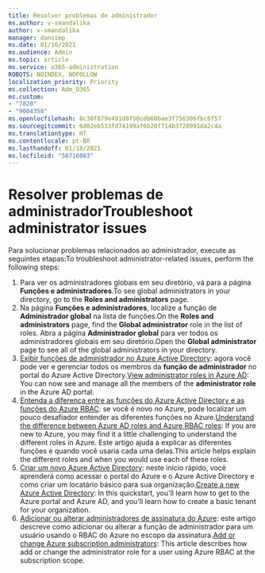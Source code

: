 ```yaml
---
title: Resolver problemas de administrador
ms.author: v-smandalika
author: v-smandalika
manager: dansimp
ms.date: 01/16/2021
ms.audience: Admin
ms.topic: article
ms.service: o365-administration
ROBOTS: NOINDEX, NOFOLLOW
localization_priority: Priority
ms.collection: Adm_O365
ms.custom:
- "7820"
- "9004358"
ms.openlocfilehash: 8c38f879e491d8f50cdb60bae3f756306fbc6f57
ms.sourcegitcommit: 6d02eb533fd74199af6b20f714b3720991da2c4a
ms.translationtype: HT
ms.contentlocale: pt-BR
ms.lasthandoff: 01/18/2021
ms.locfileid: "50716083"
---
```

# <a name="troubleshoot-administrator-issues"></a><span data-ttu-id="2d851-102">Resolver problemas de administrador</span><span class="sxs-lookup"><span data-stu-id="2d851-102">Troubleshoot administrator issues</span></span>

<span data-ttu-id="2d851-103">Para solucionar problemas relacionados ao administrador, execute as seguintes etapas:</span><span class="sxs-lookup"><span data-stu-id="2d851-103">To troubleshoot administrator-related issues, perform the following steps:</span></span>

1. <span data-ttu-id="2d851-104">Para ver os administradores globais em seu diretório, vá para a página **Funções e administradores**.</span><span class="sxs-lookup"><span data-stu-id="2d851-104">To see global administrators in your directory, go to the **Roles and administrators** page.</span></span>
2. <span data-ttu-id="2d851-105">Na página **Funções e administradores**, localize a função de **Administrador global** na lista de funções.</span><span class="sxs-lookup"><span data-stu-id="2d851-105">On the **Roles and administrators** page, find the **Global administrator** role in the list of roles.</span></span> <span data-ttu-id="2d851-106">Abra a página **Administrador global** para ver todos os administradores globais em seu diretório.</span><span class="sxs-lookup"><span data-stu-id="2d851-106">Open the **Global administrator** page to see all of the global administrators in your directory.</span></span>
3. <span data-ttu-id="2d851-107">[Exibir funções de administrador no Azure Active Directory](https://docs.microsoft.com/azure/active-directory/roles/manage-roles-portal): agora você pode ver e gerenciar todos os membros da **função de administrador** no portal do Azure Active Directory.</span><span class="sxs-lookup"><span data-stu-id="2d851-107">[View administrator roles in Azure AD](https://docs.microsoft.com/azure/active-directory/roles/manage-roles-portal): You can now see and manage all the members of the **administrator role** in the Azure AD portal.</span></span>
4. <span data-ttu-id="2d851-108">[Entenda a diferença entre as funções do Azure Active Directory e as funções do Azure RBAC](https://docs.microsoft.com/azure/role-based-access-control/rbac-and-directory-admin-roles): se você é novo no Azure, pode localizar um pouco desafiador entender as diferentes funções no Azure.</span><span class="sxs-lookup"><span data-stu-id="2d851-108">[Understand the difference between Azure AD roles and Azure RBAC roles](https://docs.microsoft.com/azure/role-based-access-control/rbac-and-directory-admin-roles): If you are new to Azure, you may find it a little challenging to understand the different roles in Azure.</span></span> <span data-ttu-id="2d851-109">Este artigo ajuda a explicar as diferentes funções e quando você usaria cada uma delas.</span><span class="sxs-lookup"><span data-stu-id="2d851-109">This article helps explain the different roles and when you would use each of these roles.</span></span>
5. <span data-ttu-id="2d851-110">[Criar um novo Azure Active Directory](https://docs.microsoft.com/azure/active-directory/fundamentals/active-directory-access-create-new-tenant): neste início rápido, você aprenderá como acessar o portal do Azure e o Azure Active Directory e como criar um locatário básico para sua organização.</span><span class="sxs-lookup"><span data-stu-id="2d851-110">[Create a new Azure Active Directory](https://docs.microsoft.com/azure/active-directory/fundamentals/active-directory-access-create-new-tenant): In this quickstart, you'll learn how to get to the Azure portal and Azure AD, and you'll learn how to create a basic tenant for your organization.</span></span>
6. <span data-ttu-id="2d851-111">[Adicionar ou alterar administradores de assinatura do Azure](https://docs.microsoft.com/azure/cost-management-billing/manage/add-change-subscription-administrator): este artigo descreve como adicionar ou alterar a função de administrador para um usuário usando o RBAC do Azure no escopo da assinatura.</span><span class="sxs-lookup"><span data-stu-id="2d851-111">[Add or change Azure subscription administrators](https://docs.microsoft.com/azure/cost-management-billing/manage/add-change-subscription-administrator): This article describes how add or change the administrator role for a user using Azure RBAC at the subscription scope.</span></span>

